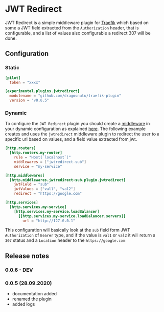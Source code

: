 # JWT Redirect
JWT Redirect is a simple middleware plugin for [Traefik](https://github.com/traefik/traefik) which based on some a JWT 
field extracted from the `Authorization` header, that is configurable, and a list of values also configurable a redirect 307 will be done.

## Configuration

### Static

```toml
[pilot]
  token = "xxxx"

[experimental.plugins.jwtredirect]
  modulename = "github.com/dragosnutu/traefik-plugin"
  version = "v0.0.5"
```

### Dynamic

To configure the `JWT Redirect` plugin you should create a [middleware](https://docs.traefik.io/middlewares/overview/) in 
your dynamic configuration as explained [here](https://docs.traefik.io/middlewares/overview/). The following example creates
and uses the `jwtredirect` middleware plugin to redirect the user to a specific url based on values, and a field value extracted from jwt.

```toml
[http.routers]
  [http.routers.my-router]
    rule = "Host(`localhost`)"
    middlewares = ["jwtredirect-sub"]
    service = "my-service"

[http.middlewares]
  [http.middlewares.jwtredirect-sub.plugin.jwtredirect]
    jwtField = "sub"
    jwtValues = ["val1", "val2"]
    redirect = "https://google.com"

[http.services]
  [http.services.my-service]
    [http.services.my-service.loadBalancer]
      [[http.services.my-service.loadBalancer.servers]]
        url = "http://127.0.0.1"
```

This configuration will basically look at the `sub` field form JWT `Authorization` of `Bearer` type, and if the value is `val1` or `val2` it will 
return a `307` status and a `Location` header to the `https://google.com` 


## Release notes

### 0.0.6 - DEV
### 0.0.5 (28.09.2020)
* documentation added
* renamed the plugin
* added logs

